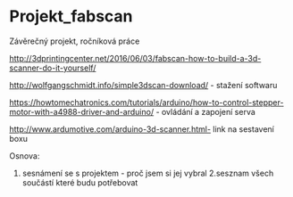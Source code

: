 # Projekt_fabscan
Závěrečný projekt, ročníková práce

http://3dprintingcenter.net/2016/06/03/fabscan-how-to-build-a-3d-scanner-do-it-yourself/


http://wolfgangschmidt.info/simple3dscan-download/  - stažení softwaru


https://howtomechatronics.com/tutorials/arduino/how-to-control-stepper-motor-with-a4988-driver-and-arduino/ - ovládání a zapojení serva

http://www.ardumotive.com/arduino-3d-scanner.html- link na sestavení boxu

Osnova: 

1. sesnámení se s projektem - proč jsem si jej vybral 
2.sesznam všech součástí které budu potřebovat 
